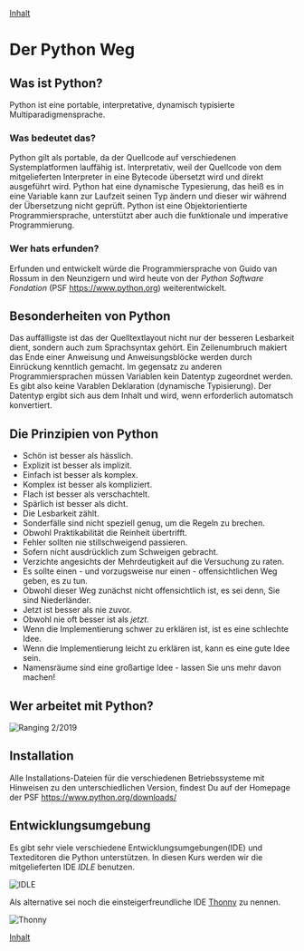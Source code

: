 [Inhalt](../agenda.md)

# Der Python Weg

## Was ist Python?
Python ist eine portable, interpretative, dynamisch typisierte Multiparadigmensprache.

### Was bedeutet das?
Python gilt als portable, da der Quellcode auf verschiedenen Systemplatformen lauffähig ist.
Interpretativ, weil der Quellcode von dem mitgelieferten Interpreter in eine Bytecode übersetzt wird und direkt ausgeführt wird. Python hat eine dynamische Typesierung, das heiß es in eine Variable kann zur Laufzeit seinen Typ ändern und dieser wir während der Übersetzung nicht geprüft. Python ist eine Objektorientierte Programmiersprache, unterstützt aber auch die funktionale und imperative Programmierung. 

### Wer hats erfunden?
Erfunden und entwickelt würde die Programmiersprache von Guido van Rossum in den Neunzigern und wird heute von der *Python Software Fondation* (PSF  https://www.python.org) weiterentwickelt.

## Besonderheiten von Python
Das auffälligste ist das der Quelltextlayout nicht nur der besseren Lesbarkeit dient, sondern auch zum Sprachsyntax gehört.
Ein Zeilenumbruch makiert das Ende einer Anweisung und Anweisungsblöcke werden durch Einrückung kenntlich gemacht.
Im gegensatz zu anderen Programmiersprachen müssen Variablen kein Datentyp zugeordnet werden. Es gibt also keine Varablen Deklaration (dynamische Typisierung). Der Datentyp ergibt sich aus dem Inhalt und wird, wenn erforderlich automatsch konvertiert.

## Die Prinzipien von Python
- Schön ist besser als hässlich.
- Explizit ist besser als implizit.
- Einfach ist besser als komplex.
- Komplex ist besser als kompliziert.
- Flach ist besser als verschachtelt.
- Spärlich ist besser als dicht.
- Die Lesbarkeit zählt.
- Sonderfälle sind nicht speziell genug, um die Regeln zu brechen.
- Obwohl Praktikabilität die Reinheit übertrifft.
- Fehler sollten nie stillschweigend passieren.
- Sofern nicht ausdrücklich zum Schweigen gebracht.
- Verzichte angesichts der Mehrdeutigkeit auf die Versuchung zu raten.
- Es sollte einen - und vorzugsweise nur einen - offensichtlichen Weg geben, es zu tun.
- Obwohl dieser Weg zunächst nicht offensichtlich ist, es sei denn, Sie sind Niederländer.
- Jetzt ist besser als nie zuvor.
- Obwohl nie oft besser ist als *jetzt*.
- Wenn die Implementierung schwer zu erklären ist, ist es eine schlechte Idee.
- Wenn die Implementierung leicht zu erklären ist, kann es eine gute Idee sein.
- Namensräume sind eine großartige Idee - lassen Sie uns mehr davon machen!

## Wer arbeitet mit Python?

![Ranging 2/2019](https://github.com/NeumannSven/pyshb_programmierkurs/blob/master/session1/ranking2019-01.png "Ranging 2/2019")

## Installation
Alle Installations-Dateien für die verschiedenen Betriebssysteme mit Hinweisen zu den unterschiedlichen Version, findest Du auf der Homepage der PSF https://www.python.org/downloads/


## Entwicklungsumgebung
Es gibt sehr viele verschiedene Entwicklungsumgebungen(IDE) und Texteditoren die Python unterstützen. In diesen Kurs werden wir die mitgelieferten IDE *IDLE* benutzen.

![IDLE](https://github.com/NeumannSven/pyshb_programmierkurs/blob/master/session1/idle.png "IDLE")

Als alternative sei noch die einsteigerfreundliche IDE [Thonny](https://thonny.org) zu nennen.   

![Thonny](https://github.com/NeumannSven/pyshb_programmierkurs/blob/master/session1/thonny.png "Thonny")

[Inhalt](../agenda.md)
